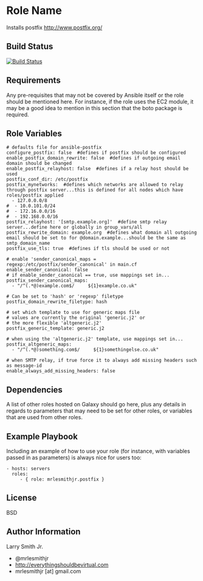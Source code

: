Role Name
=========

Installs postfix http://www.postfix.org/

Build Status
------------

[![Build Status](https://travis-ci.org/mrlesmithjr/ansible-postfix.svg?branch=master)](https://travis-ci.org/mrlesmithjr/ansible-postfix)

Requirements
------------

Any pre-requisites that may not be covered by Ansible itself or the role should be mentioned here. For instance, if the role uses the EC2 module, it may be a good idea to mention in this section that the boto package is required.

Role Variables
--------------

````
# defaults file for ansible-postfix
configure_postfix: false  #defines if postfix should be configured
enable_postfix_domain_rewrite: false  #defines if outgoing email domain should be changed
enable_postfix_relayhost: false  #defines if a relay host should be used
postfix_conf_dir: /etc/postfix
postfix_mynetworks:  #defines which networks are allowed to relay through postfix server...this is defined for all nodes which have roles/postfix applied
  - 127.0.0.0/8
#  - 10.0.101.0/24
#  - 172.16.0.0/16
#  - 192.168.0.0/16
postfix_relayhost: '[smtp.example.org]'  #define smtp relay server...define here or globally in group_vars/all
postfix_rewrite_domain: example.org  #defines what domain all outgoing email should be set to for @domain.example...should be the same as smtp_domain_name
postfix_use_tls: true  #defines if tls should be used or not

# enable 'sender_canonical_maps = regexp:/etc/postfix/sender_canonical' in main.cf
enable_sender_canonical: false
# if enable_sender_canonical == true, use mappings set in...
postfix_sender_canonical_maps:
  - "/^(.*@)example.com$/     ${1}example.co.uk"

# Can be set to 'hash' or 'regexp' filetype
postfix_domain_rewrite_filetype: hash

# set which template to use for generic maps file
# values are currently the original 'generic.j2' or
# the more flexible 'altgeneric.j2'
postfix_generic_template: generic.j2

# when using the 'altgeneric.j2' template, use mappings set in...
postfix_altgeneric_maps:
  - "/^(.*@)something.com$/     ${1}somethingelse.co.uk"

# when SMTP relay, if true force it to always add missing headers such as message-id
enable_always_add_missing_headers: false
````

Dependencies
------------

A list of other roles hosted on Galaxy should go here, plus any details in regards to parameters that may need to be set for other roles, or variables that are used from other roles.

Example Playbook
----------------

Including an example of how to use your role (for instance, with variables passed in as parameters) is always nice for users too:

    - hosts: servers
      roles:
         - { role: mrlesmithjr.postfix }

License
-------

BSD

Author Information
------------------

Larry Smith Jr.
- @mrlesmithjr
- http://everythingshouldbevirtual.com
- mrlesmithjr [at] gmail.com
